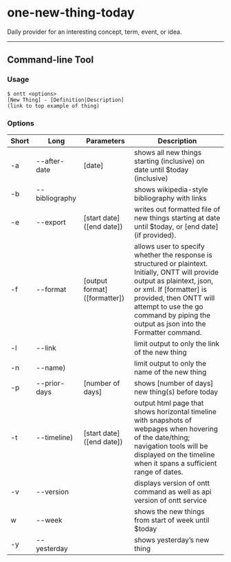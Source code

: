 # one-new-thing-today
Daily provider for an interesting concept, term, event, or idea.
_____
## Command-line Tool

### Usage
```shell
$ ontt <options>
[New Thing] - [Definition|Description]
(link to top example of thing)
```

### Options
|Short |Long|Parameters|Description|
|---|---|---|---|
|-a|--after-date |[date]|shows all new things starting (inclusive) on date until $today (inclusive) |
|-b |--bibliography||shows wikipedia-style bibliography with links|
|-e |--export|[start date] ([end date])| writes out formatted file of new things starting at date until $today, or [end date] (if provided).|
|-f |--format|[output format] ([formatter])|allows user to specify whether the response is structured or plaintext.  Initially, ONTT will provide output as plaintext, json, or xml. If [formatter] is provided, then ONTT will attempt to use the go command by piping the output as json into the  Formatter command.|
|-l|--link||limit output to only the link of the new thing|
|-n|--name)|| limit output to only the name of the new thing|
|-p|--prior-days| [number of days]| shows [number of days] new thing(s) before today|
|-t|--timeline)| [start date] ([end date])|output html page that shows horizontal timeline with snapshots of webpages when hovering of the date/thing; navigation tools will be displayed on the timeline when it spans a sufficient range of dates.|
|-v|--version|| displays version of ontt command as well as api version of ontt service|
|w|--week||shows the new things from start of week until $today|
|-y|--yesterday||shows yesterday’s new thing|
